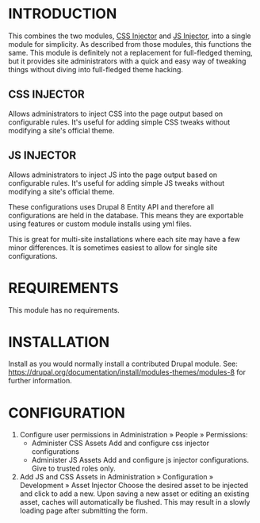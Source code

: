 INTRODUCTION
============

This combines the two modules, 
[CSS Injector](https://www.drupal.org/project/css_injector) and 
[JS Injector](https://www.drupal.org/project/js_injector), into a 
single module for simplicity.
As described from those modules, this functions the same. This module is
definitely not a replacement for full-fledged theming, but it provides 
site administrators with a quick and easy way of tweaking things without 
diving into full-fledged theme hacking.


CSS INJECTOR
------------

Allows administrators to inject CSS into the page output based on 
configurable rules. It's useful for adding simple CSS tweaks without 
modifying a site's official theme.


JS INJECTOR
-----------

Allows administrators to inject JS into the page output based on 
configurable rules. It's useful for adding simple JS tweaks without 
modifying a site's official theme.

These configurations uses Drupal 8 Entity API and therefore all 
configurations are held in the database. This means they are exportable 
using features or custom module installs using yml files.

This is great for multi-site installations where each site may have a 
few minor differences. It is sometimes easiest to allow for single site 
configurations.


REQUIREMENTS
============
This module has no requirements.


INSTALLATION
============

Install as you would normally install a contributed Drupal module. See:
   https://drupal.org/documentation/install/modules-themes/modules-8
   for further information.


CONFIGURATION
=============
1. Configure user permissions in Administration » People » Permissions:
    * Administer CSS Assets
       Add and configure css injector configurations
    * Administer JS Assets
       Add and configure js injector configurations. Give to trusted roles only.
2. Add JS and CSS Assets in Administration » Configuration » Development » 
    Asset Injector
    Choose the desired asset to be injected and click to add a new.
    Upon saving a new asset or editing an existing asset, caches will 
    automatically be flushed. This may result in a slowly loading page after 
    submitting the form.
